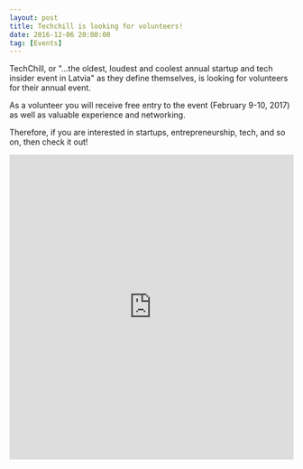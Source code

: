 ```yaml
---
layout: post
title: Techchill is looking for volunteers!
date: 2016-12-06 20:00:00
tag: [Events]
---
```


TechChill, or "...the oldest, loudest and coolest annual startup and tech insider event in Latvia" as they define themselves, is looking for volunteers for their annual event.

As a volunteer you will receive free entry to the event (February 9-10, 2017) as well as valuable experience and networking.

Therefore, if you are interested in startups, entrepreneurship, tech, and so on, then check it out!

<iframe src="https://www.facebook.com/plugins/post.php?href=https%3A%2F%2Fwww.facebook.com%2FtechchillHQ%2Fposts%2F1247445778660215&width=500" width="100%" height="540" style="border:none;overflow:hidden" scrolling="no" frameborder="0" allowTransparency="true"></iframe>